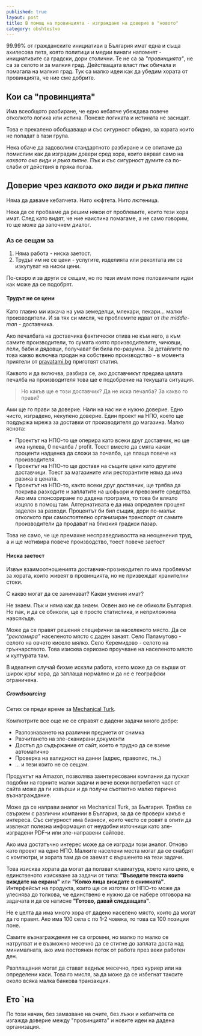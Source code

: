 ```yaml
---
published: true
layout: post
title: В помощ на провинцията - изграждане на доверие в "новото"
category: obshtestvo
---
```


99.99% от гражданските инициативи в България имат една и съща ахилесова пета, която политици и медии винаги напомнят - инициативите са градски, дори столични. Те не са за _"провинцията"_, не са за селото и за малкия град. Действащата власт пък обичала и помагала на малкия град. Тук са малко идеи как да убедим хората от провинцията, че ние сме добрите.

## Кои са "провинцията"
Има всеобщото разбиране, че едно кебапче убеждава повече отколкото логика или истина. Понеже логиката и истината не засищат.

Това е прекалено обобщаващо и със сигурност обидно, за хората които не попадат в тази група.

Нека обаче да задоволим стандартното разбиране и се опитаме да помислим как да изградим довери сред хора, които вярват само на _каквото око види и ръка пипне_. Пък и със сигурност думите са по-слаби от действия в пряка полза. 

## Доверие чрез _каквото око види и ръка пипне_
Няма да даваме кебапчета. Нито кюфтета. Нито лютеница.

Нека да се пробваме да решим някои от проблемите, които тези хора имат. След като видят, че ние наистина помагаме, а не само говорим, то ще може да започнем диалог.

### Аз се сещам за
 1. Няма работа - ниска заетост.
 1. Трудът им не се цени - услугите, изделията или реколтата им се изкупуват на ниски цени.

По-скоро и за други се сещам, но по тези имам поне половинчати идеи как може да се подобрят.

#### Трудът не се цени
Като главно ми изкача на ума земеделци, млекари, пекари... малки производители. И за тях си мисля, че проблемите идват от *the middle-man* - доставчика. 

Ако печалбата на доставчика фактически отива не към него, а към самите производители, то сумата която производителите, чичовци, лели, баби и дядовци, получават би била по-разумна. За детайлите по това какво включва продан на собствено производство - в момента приятели от [pravatami.bg](http://pravatami.bg/) приготвят статия.

Каквото и да включва, разбира се, ако доставчикът предава цялата печалба на производителя това ще е подобрение на текущата ситуация. 

> Но какъв ще е този доставчик? Да не иска печалба? За какво го прави?

Ами ще го прави за доверие. Нали на нас ни е нужно доверие. Едно чисто, изградено, некупено доверие. Един проект на НПО, което ще поддържа мрежа за доставки от производителя до магазина. Малко яснота:

 - Проектът на НПО-то ще оперира като всеки друг доставчик, но ще има нулева, 0 печалба / profit. Тоест вместо да смята какви проценти надценка да сложи за почалба, ще плаща повече на производителя.
 - Проектът на НПО-то ще доставя на същите цени като другите доставчици. Тоест за магазините или ресторантите няма да има разика в цената.
 - Проектът на НПО-то, както всеки друг доставчик, ще трябва да покрива разходите и заплатите на шофьори и превозните средства. Ако има спонсориране по дадена програма, то това би влязло изцяло в помощ там. Алтернативата е да има определен процент заделен за разходи. Процентът би бил същия, дори по-малък отколкото при самостоятелно организиран транспорт от самите производители да продават на близкия градкси пазар.

Това не само, че ще премахне несправедливостта на неоценения труд, а и ще мотивира повече производство, тоест повече заетост

#### Ниска заетост
Извън взаимоотношенията доставчик-прозиводител го има проблемът за хората, които живеят в провинцията, но не призвеждат хранителни стоки.

С какво могат да се занимават? Какви умения имат?

Не знаем. Пък и няма как да знаем. Освен ако не се обиколи България. Но пак, и да се обиколи, ще е просто статистика, и неприложима навсякъде.

Може да се правят решения специфични за населеното място. Да се _"рекламира"_ населеното място с даден занаят. Село Паламутово - селото на овчето кисело мялко. Село Керемидово - селото на грънчарството. Това изисква сериозно проучване на населеното място и културата там. 

В идеалния случай бихме искали работа, която може да се върши от широк кръг хора, да заплаща нормално и да не е географски ограничена.

##### Crowdsourcing
Сетих се преди време за [Mechanical Turk](https://www.mturk.com/mturk/findhits?state=ZmRySldKYmlwY0ZLT0FPZjhGTzVVK1Y0aGg0PTIwMTMwODE4MTMzN1VzZXIudHVya1NlY3VyZX50cnVlJQ--&match=false). 

Компютрите все още не се справят с дадени задачи много добре:

 - Разпознаването на различни предмети от снимка
 - Разчитането на зле-сканирани документи
 - Достъп до съдържание от сайт, което е трудно да се вземе автоматично
 - Проверка на валидност на данни (адрес, правопис, тн..)
 - ... и тези които не се сещам.

Продуктът на Amazon, позволява заинтересовани компании да пускат подобни на горните малки задачи и вече всеки потребител част от сайта може да ги извърши и да получи съответно малко парично възнаграждание. 

Може да се направи аналог на Mechanical Turk, за България. Трябва се свържем с различни компании в България, за да се провери какъв е интереса. Със сигурност има бизнеси, които често се ровят в опити да извлекат полезна информация от неудобни източници като зле-изградени PDF-и или зле-направени сайтове.

Ако има достатъчно интерес може да се изгради този аналог. Отново като проект на едно НПО. Малките населени места могат да се снабдят с компютри, и хората там да се заемат с вършенето на тези задачи. 

Това изисква хората да могат да ползват клавиатура, което като цяло, е единственото изискване за задачи от типа: **"Въведете текста които виждате на екрана"** или **"Колко лица виждате в снимката"**. Интерфейсът на продукта, които ще се изготви от НПО-то може да улеснява до толкова, че единствено е нужно да се набере отговора на задачата и да се натисне **"Готово, давай следващата"**.

Не е целта да има много хора от дадено населено място, които да могат да го правят. Ако има 100 села с по 1-2 човека, то това са 100 позиции поне.

Самите възнаграждения не са огромни, но малко по малко се натрупват и е възможно месечно да се стигне до заплата доста над минималната, ако има постоянен поток от работа през веки работен ден.

Разплащания могат да стават веднъж месечно, през куриер или на определени каси. Това го мисля, за да може да се избегнат таксите около всяка малка банкова транзакция.

## Ето `на
По този начин, без замазване на очите, без лъжи и кебапчета се изгажда доверие между "провинцията" и новите идеи на дадена организация.
